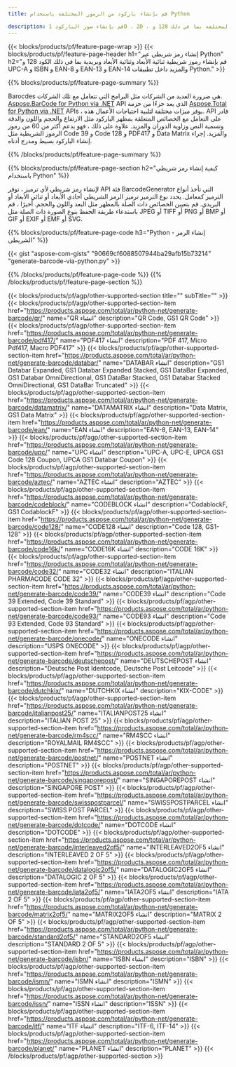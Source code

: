 ```yaml
---
title: قم بإنشاء باركود من الرموز المختلفة باستخدام Python 

description: قم بإنشاء صور الباركود 1D ، 2D ، والبريدية من الرموز المختلفة بما في ذلك 128 و QR في Python باستخدام كود بضعة أسطر 
---
```


{{< blocks/products/pf/feature-page-wrap >}}
{{< blocks/products/pf/feature-page-header h1="إنشاء رمز شريطي عبر Python" h2="قم بإنشاء رموز شريطية ثنائية الأبعاد وثنائية الأبعاد وبريدية بما في ذلك الكود 128 و UPC-A و ISBN و EAN-8 و EAN-13 و EAN-14 والمزيد داخل تطبيقات Python." >}}

{{% blocks/products/pf/feature-page-summary %}}

Barocdes هي ضرورة العديد من الشركات مثل البرامج التي تتعامل مع تلك الشركات. [Aspose.BarCode for Python via .NET](https://products.aspose.com/barcode/python-net/) API الذي يعد جزءًا من حزمة [Aspose.Total for Python via .NET](https://products.aspose.com/total/python-net/) APIs ، يوفر ميزات مختلفة لتلبية احتياجات الأعمال هذه. API قادر على التعامل مع الخصائص المتعلقة بمظهر الباركود مثل الارتفاع والحجم واللون والدقة وتسمية النص وزاوية الدوران والمزيد. علاوة على ذلك ، فهو يدعم أكثر من 60 من رموز الرموز الشريطية مثل Code 39 و Code 128 و PDF417 و Data Matrix والمزيد. إجراء إنشاء الباركود بسيط ومدرج أدناه.

{{% /blocks/products/pf/feature-page-summary  %}}

{{% blocks/products/pf/feature-page-section  h2="كيفية إنشاء رمز شريطي باستخدام Python" %}}

لإنشاء رمز شريطي لأي ترميز ، توفر API فئة BarcodeGenerator التي تأخذ أنواع الترميز كمعامل. يحدد نوع الترميز ترميز الرمز الشريطي أحادي الأبعاد أو ثنائي الأبعاد أو البريدي. قم بتعيين الخصائص ذات الصلة بالمظهر مثل البعد واللون والحجم. أخيرًا ، قم باستدعاء طريقة الحفظ بنوع الصورة ذات الصلة مثل JPEG أو TIFF أو PNG أو BMP أو GIF أو EXIF أو EMF أو SVG.

{{% blocks/products/pf/feature-page-code h3="Python - إنشاء الرمز الشريطي" %}}

{{< gist "aspose-com-gists" "90669cf6088507944ba29afb15b73214" "generate-barcode-via-python.py" >}}

{{% /blocks/products/pf/feature-page-code  %}}
{{% /blocks/products/pf/feature-page-section %}}

{{< blocks/products/pf/agp/other-supported-section title="" subTitle="" >}}
{{< blocks/products/pf/agp/other-supported-section-item href="https://products.aspose.com/total/ar/python-net/generate-barcode/qr/" name="QR انشاء" description="QR Code, GS1 QR Code" >}}
{{< blocks/products/pf/agp/other-supported-section-item href="https://products.aspose.com/total/ar/python-net/generate-barcode/pdf417/" name="PDF417 انشاء" description="PDF 417, Micro Pdf417, Macro PDF417" >}}
{{< blocks/products/pf/agp/other-supported-section-item href="https://products.aspose.com/total/ar/python-net/generate-barcode/databar/" name="DATABAR انشاء" description="GS1 Databar Expanded, GS1 Databar Expanded Stacked, GS1 DataBar Expanded, GS1 Databar OmniDirectional, GS1 DataBar Stacked, GS1 Databar Stacked OmniDirectional, GS1 DataBar Truncated" >}}
{{< blocks/products/pf/agp/other-supported-section-item href="https://products.aspose.com/total/ar/python-net/generate-barcode/datamatrix/" name="DATAMATRIX انشاء" description="Data Matrix, GS1 Data Matrix" >}}
{{< blocks/products/pf/agp/other-supported-section-item href="https://products.aspose.com/total/ar/python-net/generate-barcode/ean/" name="EAN انشاء" description="EAN-8, EAN-13, EAN-14" >}}
{{< blocks/products/pf/agp/other-supported-section-item href="https://products.aspose.com/total/ar/python-net/generate-barcode/upc/" name="UPC انشاء" description="UPC-A, UPC-E, UPCA GS1 Code 128 Coupon, UPCA GS1 Databar Coupon" >}}
{{< blocks/products/pf/agp/other-supported-section-item href="https://products.aspose.com/total/ar/python-net/generate-barcode/aztec/" name="AZTEC انشاء" description="AZTEC" >}}
{{< blocks/products/pf/agp/other-supported-section-item href="https://products.aspose.com/total/ar/python-net/generate-barcode/codeblock/" name="CODEBLOCK انشاء" description="CodablockF, GS1 CodablockF" >}}
{{< blocks/products/pf/agp/other-supported-section-item href="https://products.aspose.com/total/ar/python-net/generate-barcode/code128/" name="CODE128 انشاء" description="Code 128, GS1-128" >}}
{{< blocks/products/pf/agp/other-supported-section-item href="https://products.aspose.com/total/ar/python-net/generate-barcode/code16k/" name="CODE16K انشاء" description="CODE 16K" >}}
{{< blocks/products/pf/agp/other-supported-section-item href="https://products.aspose.com/total/ar/python-net/generate-barcode/code32/" name="CODE32 انشاء" description="ITALIAN PHARMACODE CODE 32" >}}
{{< blocks/products/pf/agp/other-supported-section-item href="https://products.aspose.com/total/ar/python-net/generate-barcode/code39/" name="CODE39 انشاء" description="Code 39 Extended, Code 39 Standard" >}}
{{< blocks/products/pf/agp/other-supported-section-item href="https://products.aspose.com/total/ar/python-net/generate-barcode/code93/" name="CODE93 انشاء" description="Code 93 Extended, Code 93 Standard" >}}
{{< blocks/products/pf/agp/other-supported-section-item href="https://products.aspose.com/total/ar/python-net/generate-barcode/onecode/" name="ONECODE انشاء" description="USPS ONECODE" >}}
{{< blocks/products/pf/agp/other-supported-section-item href="https://products.aspose.com/total/ar/python-net/generate-barcode/deutschepost/" name="DEUTSCHEPOST انشاء" description="Deutsche Post Identcode, Deutsche Post Leitcode" >}}
{{< blocks/products/pf/agp/other-supported-section-item href="https://products.aspose.com/total/ar/python-net/generate-barcode/dutchkix/" name="DUTCHKIX انشاء" description="KIX-CODE" >}}
{{< blocks/products/pf/agp/other-supported-section-item href="https://products.aspose.com/total/ar/python-net/generate-barcode/italianpost25/" name="ITALIANPOST25 انشاء" description="ITALIAN POST 25" >}}
{{< blocks/products/pf/agp/other-supported-section-item href="https://products.aspose.com/total/ar/python-net/generate-barcode/rm4scc/" name="RM4SCC انشاء" description="ROYALMAIL RM4SCC" >}}
{{< blocks/products/pf/agp/other-supported-section-item href="https://products.aspose.com/total/ar/python-net/generate-barcode/postnet/" name="POSTNET انشاء" description="POSTNET" >}}
{{< blocks/products/pf/agp/other-supported-section-item href="https://products.aspose.com/total/ar/python-net/generate-barcode/singaporepost/" name="SINGAPOREPOST انشاء" description="SINGAPORE POST" >}}
{{< blocks/products/pf/agp/other-supported-section-item href="https://products.aspose.com/total/ar/python-net/generate-barcode/swisspostparcel/" name="SWISSPOSTPARCEL انشاء" description="SWISS POST PARCEL" >}}
{{< blocks/products/pf/agp/other-supported-section-item href="https://products.aspose.com/total/ar/python-net/generate-barcode/dotcode/" name="DOTCODE انشاء" description="DOTCODE" >}}
{{< blocks/products/pf/agp/other-supported-section-item href="https://products.aspose.com/total/ar/python-net/generate-barcode/interleaved2of5/" name="INTERLEAVED2OF5 انشاء" description="INTERLEAVED 2 OF 5" >}}
{{< blocks/products/pf/agp/other-supported-section-item href="https://products.aspose.com/total/ar/python-net/generate-barcode/datalogic2of5/" name="DATALOGIC2OF5 انشاء" description="DATALOGIC 2 OF 5" >}}
{{< blocks/products/pf/agp/other-supported-section-item href="https://products.aspose.com/total/ar/python-net/generate-barcode/iata2of5/" name="IATA2OF5 انشاء" description="IATA 2 OF 5" >}}
{{< blocks/products/pf/agp/other-supported-section-item href="https://products.aspose.com/total/ar/python-net/generate-barcode/matrix2of5/" name="MATRIX2OF5 انشاء" description="MATRIX 2 OF 5" >}}
{{< blocks/products/pf/agp/other-supported-section-item href="https://products.aspose.com/total/ar/python-net/generate-barcode/standard2of5/" name="STANDARD2OF5 انشاء" description="STANDARD 2 OF 5" >}}
{{< blocks/products/pf/agp/other-supported-section-item href="https://products.aspose.com/total/ar/python-net/generate-barcode/isbn/" name="ISBN انشاء" description="ISBN" >}}
{{< blocks/products/pf/agp/other-supported-section-item href="https://products.aspose.com/total/ar/python-net/generate-barcode/ismn/" name="ISMN انشاء" description="ISMN" >}}
{{< blocks/products/pf/agp/other-supported-section-item href="https://products.aspose.com/total/ar/python-net/generate-barcode/issn/" name="ISSN انشاء" description="ISSN" >}}
{{< blocks/products/pf/agp/other-supported-section-item href="https://products.aspose.com/total/ar/python-net/generate-barcode/itf/" name="ITF انشاء" description="ITF-6, ITF-14" >}}
{{< blocks/products/pf/agp/other-supported-section-item href="https://products.aspose.com/total/ar/python-net/generate-barcode/planet/" name="PLANET انشاء" description="PLANET" >}}
{{< /blocks/products/pf/agp/other-supported-section >}}